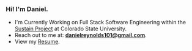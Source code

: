 ### Hi! I'm Daniel.


- I'm Currently Working on Full Stack Software Engineering within the [Sustain Project](http://urban-sustain.org/) at Colorado State University.
- Reach out to me at: **danielreynolds101@gmail.com**.
- View my [Resume](https://drive.google.com/file/d/1CZCVBI9_EnBJ7wnGpfQYvfljfjCEARC_/view?usp=sharing).
